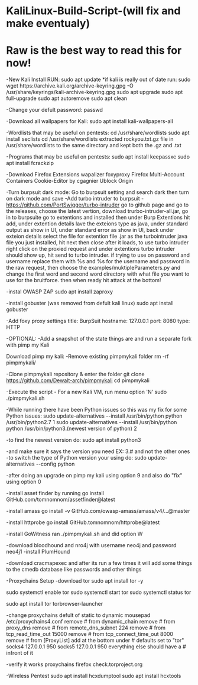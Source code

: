 # KaliLinux-Build-Script-(will fix and make eventualy)
# Raw is the best way to read this for now!
<p>
-New Kali Install RUN:
sudo apt update 
*if kali is really out of date run: sudo wget https://archive.kali.org/archive-keyring.gpg -O /usr/share/keyrings/kali-archive-keyring.gpg
sudo apt upgrade
sudo apt full-upgrade
sudo apt autoremove 
sudo apt clean

-Change your defult password:
passwd

-Download all wallpapers for Kali:
sudo apt install kali-wallpapers-all

-Wordlists that may be useful on pentests:
cd /usr/share/wordlists 
sudo apt install seclists
cd /usr/share/wordlists 
extracted rockyou.txt.gz file in /usr/share/wordlists to the same directory and kept both the .gz and .txt 

-Programs that may be useful on pentests:
sudo apt install keepassxc
sudo apt install fcrackzip

-Download Firefox Extensions
wapalizer
foxyproxy
Firefox Multi-Account Containers
Cookie-Editor         by cgagnier
Ublock Origin 

-Turn burpsuit dark mode:
Go to burpsuit setting and search dark then turn on dark mode and save
-Add turbo intruder to burpsuit - https://github.com/PortSwigger/turbo-intruder
go to github page and go to the releases, choose the latest vertion, download trurbo-intruder-all.jar, go in to burpsuite go to extentions and installed then under Burp Extentions hit add, under extention details lave the exteions type as java, under standard output as show in UI, under standard error as show in UI, back under exteion details select the file for extention file .jar as the turbointruder java file you just installed, hit next then close after it loads, to use turbo intruder right click on the proxied request and under extentions turbo intruder should show up, hit send to turbo intruder. 
if trying to use on password and username replace them with %s and %s for the username and password in the raw request, then choose the examples/muktipleParameters.py and change the first word and second word directory with what file you want to use for the bruitforce. then when ready hit attack at the bottom!

-instal OWASP ZAP
sudo apt install zaproxy

-install gobuster (was removed from defult kali linux)
sudo apt install gobuster

-Add foxy proxy settings
title: BurpSuit
hostname: 127.0.0.1
port: 8080
type: HTTP

-OPTIONAL:
-Add a snapshot of the state things are and run a separate fork with pimp my Kali

Download pimp my kali:
-Remove existing pimpmykali folder
rm -rf pimpmykali/

-Clone pimpmykali repository & enter the folder
git clone https://github.com/Dewalt-arch/pimpmykali
cd pimpmykali

-Execute the script - For a new Kali VM, run menu option 'N'
sudo ./pimpmykali.sh


-While running there have been Python issues so this was my fix for some Python issues:
sudo update-alternatives --install /usr/bin/python python /usr/bin/python2.7 1 
sudo update-alternatives --install /usr/bin/python python /usr/bin/python3.(newest version of python) 2

-to find the newest version do:
sudo apt install python3 

-and make sure it says the version you need EX: 3.# and not the other ones
-to switch the type of Python version your using do:
sudo update-alternatives --config python


-after doing an upgrade on pimp my kali using option 9 and also do "fix" using option 0 

-install asset finder by running 
go install GitHub.com/tomnomnom/assetfinder@latest

-install amass 
go install -v GitHub.com/owasp-amass/amass/v4/...@master

-install httprobe 
go install GitHub.tomnomnom/httprobe@latest

-install GoWitness 
ran ./pimpmykali.sh and did option W

-download bloodhound and nro4j with username neo4j and password neo4j1
-install PlumHound 

-download cracmapexec and after its run a few times it will add some things to the cmedb database like passwords and other things




-Proxychains Setup
-download tor 
sudo apt install tor -y

sudo systemctl enable tor 
sudo systemctl start tor 
sudo systemctl status tor 

sudo apt install tor torbrowser-launcher

-change proxychains defult of static to dynamic 
mousepad /etc/proxychains4.conf
  remove # from dynamic_chain
  remove # from proxy_dns
  remove # from remote_dns_subnet 224
  remove # from tcp_read_time_out 15000
  remove # from tcp_connect_time_out 8000
  remove # from [ProxyList]
  add at the bottom under # defaults set to "tor"
    socks4 127.0.0.1 950
    socks5 127.0.0.1 950
  everything else should have a # infront of it

-verify it works
proxychains firefox check.torproject.org



-Wireless Pentest
sudo apt install hcxdumptool
sudo apt install hcxtools



</p>